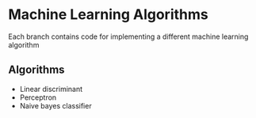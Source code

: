 # Machine Learning Algorithms

Each branch contains code for implementing a different machine learning algorithm

## Algorithms

* Linear discriminant
* Perceptron
* Naive bayes classifier
